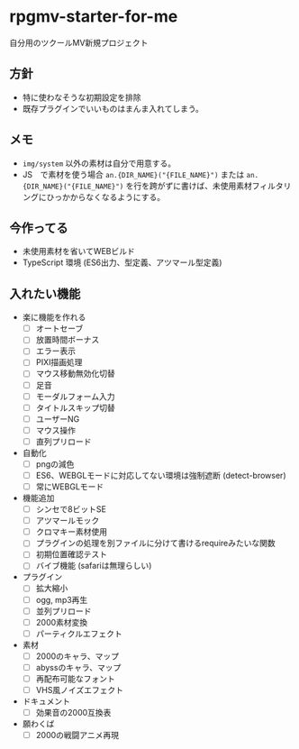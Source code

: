 # rpgmv-starter-for-me
自分用のツクールMV新規プロジェクト

## 方針
- 特に使わなそうな初期設定を排除
- 既存プラグインでいいものはまんま入れてしまう。

## メモ
- `img/system` 以外の素材は自分で用意する。
- JS　で素材を使う場合 `an.{DIR_NAME}("{FILE_NAME}")` または `an.{DIR_NAME}("{FILE_NAME}")` を行を跨がずに書けば、未使用素材フィルタリングにひっかからなくなるようにする。

## 今作ってる
- 未使用素材を省いてWEBビルド
- TypeScript 環境 (ES6出力、型定義、アツマール型定義)

## 入れたい機能
- 楽に機能を作れる
  - [ ] オートセーブ
  - [ ] 放置時間ボーナス
  - [ ] エラー表示
  - [ ] PIXI描画処理
  - [ ] マウス移動無効化切替
  - [ ] 足音
  - [ ] モーダルフォーム入力
  - [ ] タイトルスキップ切替
  - [ ] ユーザーNG
  - [ ] マウス操作
  - [ ] 直列プリロード
- 自動化
  - [ ] pngの減色
  - [ ] ES6、WEBGLモードに対応してない環境は強制遮断 (detect-browser)
  - [ ] 常にWEBGLモード
- 機能追加
  - [ ] シンセで8ビットSE
  - [ ] アツマールモック
  - [ ] クロマキー素材使用
  - [ ] プラグインの処理を別ファイルに分けて書けるrequireみたいな関数
  - [ ] 初期位置確認テスト
  - [ ] バイブ機能 (safariは無理らしい)
- プラグイン
  - [ ] 拡大縮小
  - [ ] ogg, mp3再生
  - [ ] 並列プリロード
  - [ ] 2000素材変換
  - [ ] パーティクルエフェクト
- 素材
  - [ ] 2000のキャラ、マップ
  - [ ] abyssのキャラ、マップ
  - [ ] 再配布可能なフォント
  - [ ] VHS風ノイズエフェクト
- ドキュメント
  - [ ] 効果音の2000互換表
- 願わくば
  - [ ] 2000の戦闘アニメ再現
